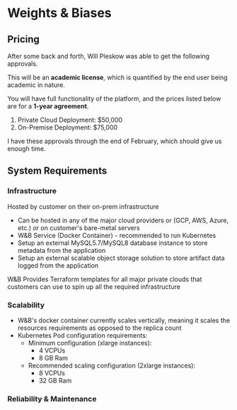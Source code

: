 # Weights & Biases 

## Pricing

After some back and forth, Will Pleskow was able to get the following approvals.

This will be an **academic license**, which is quantified by the end user being academic in nature.

You will have full functionality of the platform, and the prices listed below are for a **1-year agreement**.

1. Private Cloud Deployment: $50,000
2. On-Premise Deployment: $75,000

I have these approvals through the end of February, which should give us enough time.

## System Requirements
### Infrastructure
Hosted by customer on their on-prem infrastructure

- Can be hosted in any of the major cloud providers or (GCP, AWS, Azure, etc.) or on customer's bare-metal servers
- W&B Service (Docker Container) - recommended to run Kubernetes
- Setup an external MySQL5.7/MySQL8 database instance to store metadata from the application
- Setup an external scalable object storage solution to store artifact data logged from the application

W&B Provides Terraform templates for all major private clouds that customers can use to spin up all the required infrastructure

### Scalability
- W&B's docker container currently scales vertically, meaning it scales the resources requirements as opposed to the replica count
- Kubernetes Pod configuration requirements:
    - Minimum configuration (xlarge instances):
        - 4 VCPUs
        - 8 GB Ram
    - Recommended scaling configuration (2xlarge instances):
        - 8 VCPUs
        - 32 GB Ram

### Reliability & Maintenance


